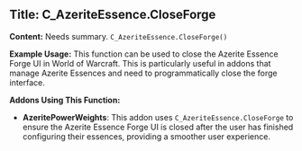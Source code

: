 ## Title: C_AzeriteEssence.CloseForge

**Content:**
Needs summary.
`C_AzeriteEssence.CloseForge()`

**Example Usage:**
This function can be used to close the Azerite Essence Forge UI in World of Warcraft. This is particularly useful in addons that manage Azerite Essences and need to programmatically close the forge interface.

**Addons Using This Function:**
- **AzeritePowerWeights**: This addon uses `C_AzeriteEssence.CloseForge` to ensure the Azerite Essence Forge UI is closed after the user has finished configuring their essences, providing a smoother user experience.